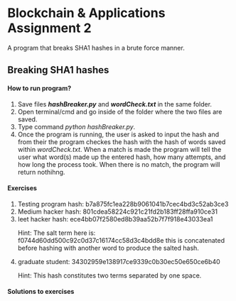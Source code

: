 
  <h1>Blockchain & Applications Assignment 2</h1>
  <p>A program that breaks SHA1 hashes in a brute force manner.</p>
  <h2>Breaking SHA1 hashes</h2>
<h4>How to run program?</h4>
  <ol>
    <li>Save files <strong><em>hashBreaker.py</em></strong> and <strong><em>wordCheck.txt</em></strong> in the same folder.</li>
    <li>Open terminal/cmd and go inside of the folder where the two files are saved.</li>
    <li>Type command <em>python hashBreaker.py</em>.</li>
    <li>Once the program is running, the user is asked to input the hash and from their the program checkes the hash with the hash of words saved within <em>wordCheck.txt</em>. When a match is made the program will tell the user what word(s) made up the entered hash, how many attempts, and how long the process took. When there is no match, the program will return nothihng.</li>
  </ol>
  <h4>Exercises</h4>
  <ol>
    <li>Testing program hash: b7a875fc1ea228b9061041b7cec4bd3c52ab3ce3</li>
    <li>Medium hacker hash: 801cdea58224c921c21fd2b183ff28ffa910ce31</li>
    <li> leet hacker hash: ece4bb07f2580ed8b39aa52b7f7f918e43033ea1 <p>Hint: The salt term here is: f0744d60dd500c92c0d37c16174cc58d3c4bdd8e this is concatenated before hashing with another word to produce the salted hash.</p></li>
    <li>graduate student: 34302959e138917ce9339c0b30ec50e650ce6b40 <p>Hint: This hash constitutes two terms separated by one space.</p></li>
  </ol>
  <h4>Solutions to exercises</h4>

